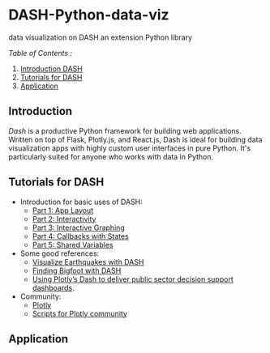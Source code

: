 # DASH-Python-data-viz
data visualization on DASH an extension Python library 

*_Table of Contents_ :*

1. [Introduction DASH](#introduction)
2. [Tutorials for DASH](#tutorials-for-dash)
3. [Application](#application)


## Introduction

_Dash_ is a productive Python framework for building web applications. Written on top of Flask, Plotly.js, and React.js, Dash is ideal for building data visualization apps with highly custom user interfaces in pure Python. It's particularly suited for anyone who works with data in Python.

## Tutorials for DASH
* Introduction for basic uses of DASH:
  * [Part 1: App Layout](https://dash.plot.ly/getting-started)
  * [Part 2: Interactivity](https://dash.plot.ly/getting-started-part-2)
  * [Part 3: Interactive Graphing](https://dash.plot.ly/interactive-graphing)
  * [Part 4: Callbacks with States](https://dash.plot.ly/state)
  * [Part 5: Shared Variables](https://dash.plot.ly/sharing-data-between-callbacks)
* Some good references:
  * [Visualize Earthquakes with DASH](https://www.giacomodebidda.com/visualize-earthquakes-with-plotly-dash/)
  * [Finding Bigfoot with DASH](https://timothyrenner.github.io/datascience/2017/08/08/finding-bigfoot-with-dash-part-1.html)
  * [Using Plotly’s Dash to deliver public sector decision support dashboards](https://medium.com/a-r-g-o/using-plotlys-dash-to-deliver-public-sector-decision-support-dashboards-ac863fa829fb).
* Community: 
  * [Plotly](https://community.plot.ly/c/dash)
  * [Scripts for Plotly community](https://github.com/plotly/dash-recipes)
  
## Application
